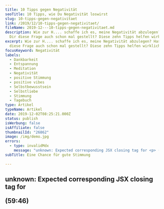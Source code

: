 ```yaml
---
title: 10 Tipps gegen Negativität
seoTitle: 10 Tipps, wie Du Negativität loswirst
slug: 10-tipps-gegen-negativitaet
link: /2019/12/10-tipps-gegen-negativitaet/
fileName: 2019-12---10-tipps-gegen-negativitaet.md
description: Wie zur H.... schaffe ich es, meine Negativität abzulegen? Hast Du
  Dir diese Frage auch schon mal gestellt? Diese zehn Tipps helfen wirklich.
excerpt: Wie zur H.... schaffe ich es, meine Negativität abzulegen? Hast Du Dir
  diese Frage auch schon mal gestellt? Diese zehn Tipps helfen wirklich.
focusKeyword: Negativität
labels:
  - Dankbarkeit
  - Entspannung
  - Meditation
  - Negativität
  - positive Stimmung
  - positive vibes
  - Selbstbewusstsein
  - Selbstliebe
  - Stimmung
  - Tagebuch
type: Artikel
typeName: Artikel
date: 2019-12-02T08:25:21.000Z
status: publish
isWerbung: false
isAffiliate: false
thumbnailId: "26862"
image: /img/demo.jpg
errors:
  - type: invalidMdx
    message: "unknown: Expected corresponding JSX closing tag for <p> (59:46)"
subTitle: Eine Chance für gute Stimmung
  
---
```


## unknown: Expected corresponding JSX closing tag for <p> (59:46)

<!--
**Negativität ist etwas Fieses. Sie hält einen am Boden, bremst die Kreativität
und kann im schlimmsten Fall für ziemlich miese Stimmung sorgen. Zeit, sie ein
für alle Mal loszuwerden.**

Doch wie zur H.... soll das funktionieren? Klar, vorgenommen hat man sich das ja
schon das ein oder andere Mal. Aber wie legt man sie wirklich ab?

## Negativität ist unattraktiv

Genau darüber habe ich mir ein paar Gedanken gemacht. Folgende Schlüsse habe ich
aus meinen Überlegungen und meiner Recherche gezogen:

- Negativität ist unattraktiv.
- Schlechte Laune ist ansteckend.
- Negative Gedanken wirken sich auf die Stimmung aus.
- Vom Nörgeln ändert nichts.

Um der Abwärts-Spirale der schlechten Stimmung zu entkommen, habe ich ein paar
Hilfestellungen gesammelt. Mir persönlich helfen sie dabei, mir meiner
Negativität bewusst zu werden. Sobald sie wieder in mir hochsteigt, versuche ich
mich damit zu beschäftigen.

## Wenn Fluchen nicht hilft

![Negativität](http://cardamonchai.com/wp-content/uploads/2019/11/Design-ohne-Titel-2-400x300.jpg "Es kann nicht immer alles eitel Sonnenschein sein...")

Wenn es mit einmal kräftig fluchen nicht getan ist (ja, das kann wirklich ab und
zu Wunder bewirken!) und ich danach immer noch eine graue Wolke über dem Kopf
habe, versuche ich sie wieder zu verinnerlichen.

Natürlich kann nicht immer alles eitel Sonnenschein sein. Trotzdem haben wir nur
diese eine Zeit auf der Welt und während ihr sollten wir es uns so gut wie
möglich gehen lassen. Das klappt am besten mit guter Laune und positiver
Energie. Wenn Du ihr eine Chance geben möchtest, könnten Dir  die folgenden zehn
Punkte helfen.

![Negativität](http://cardamonchai.com/wp-content/uploads/2019/11/Design-ohne-Titel-5-400x300.png "Du musst nicht immer gleich in die Ferne schweifen...")

<ol>
    <li>
## Miese Stimmung ist ansteckend
Es heißt ja, dass man der Durchschnitt der Menschen ist, mit denen man sich umgibt. Sprich: wenn jemand ständig negative Stimmung verbreitet, übernimmt man sie. Trotzdem solltest Du das Problem natürlich nicht als Erstes bei den anderen suchen. Außerdem: Gute Laune ist noch viel ansteckender. Es ist doch ein ziemlich schöner Gedanke, Menschen aus einem Stimmungstief zu holen, oder?</li>
    <li>
## Dankbar sein
Mal im Ernst: hast Du es schon mal mit Dankbarkeit versucht? Was erstmal wie ein Vorwurf klingt, hat etwas für sich. Überleg mal, wie gut Du es hast. Dreimal am Tag eine Malzeit. In Deiner Heimat herrscht Frieden. Du hast ein Dach über dem Kopf, das nicht von Naturkatastrophen bedroht ist. Deine Freunde haben immer ein offenes Ohr für Dich und Du hast jederzeit Zugang zu Kultur und Bildung. Das ist ziemlich toll, oder?</li>
    <li>
## Arbeite an deinem Selbstbewusstsein
Wer sich selbst gut findet, ist seltener unglücklich. Hör am besten direkt auf, darüber nachzudenken, wie andere Dich finden. Was interessiert es Dich, was eine wildfremde Person über Dich denkt? Du bist wunderbar - genau wie Du bist.</li>
    <li>
## Erlaube Dir, Du selbst zu sein
Du bist echt ne Marke! Deine Stärken und kleinen Macken machen Dich zu jemand ganz Besonderem. Du kannst stolz auf Dich sein, liebenswerter Mensch, Du!</li>
    <li>
## Gönn Dir einen Tapetenwechsel

![Negativität](http://cardamonchai.com/wp-content/uploads/2019/11/Design-ohne-Titel-1-400x300.jpg "Erfreue Dich an schönen Dingen...")

Seit Tagen regnet es nur. Die Fenster müssten schon längst mal wieder geputzt
werden und der Nachbar hört schon wieder laut Eurodance-Kacke. Soll ich Dir was
sagen? Das macht alles überhaupt nichts. Pack ein paar Sachen in Deinen
Rucksack, zieh die Schuhe an und setz Dich in die Bahn. Es muss nicht immer ein
teurer Städtetripp übers Wochenende oder ein Besuch im Wellness-Tempel sein.
Erkunde einfach mal einen Stadtteil, in dem Du noch nie warst oder mach einen
Spaziergang um den Baggersee. Auch kleine Abweichungen vom Tagesplan können Dir
einen wertvollen Perspektivenwechsel bieten.</li> <li>

## Beweg Dich

Bewegung macht glücklich. Egal, ob Du im Fitness-Studio das Laufband abnutzt,
beim Yoga schwitzt, schwimmst, oder ein paar Purzelbäume auf dem Teppich machst:
wenn Du Dich bewegst, schüttet Dein Körper Endorphin aus. Das Glückshormon sorgt
für gute Stimmung und gibt dem Selbstbewusstsein Auftrieb.</li> <li>

## Vergleich Dich nicht mit anderen

Geht es Dir auch so? Promis im Fernsehen, Arbeitskolleg*innen, Freund*innen,
Trainer\*innen, die Verkäuferin aus der Modeboutique, der Lehrer in der
Abendschule. Die Liste der Menschen, mit denen wir uns vergleichen, ist lang.
Doch: was bringt es uns? Jeder Mensch ist anders und das ist auch gut so. Das
Thema hatten wir doch gerade schon, oder?</li> <li>

## Hör auf Dich

Tut es Dir gut, wenn Du zu dieser Veranstaltung gehst? Eigentlich hast Du gar
keine Lust, aber Dein bester Kumpel meinte, da muss man dabei gewesen sein. Die
Bahn ist eigentlich schon ziemlich voll - vielleicht lohnt es sich, die fünf
Minuten zu warten, bis die nächste kommt? Hör auf Dein Inneres und trau Dich,
Entscheidungen zu treffen, die zu Deinem Wohlbefinden beitragen. Du wirst sehen,
Deine Stimmung verbessert sich.</li> <li>

## Mach Schluss

Der Sprachlehrer vergreift sich immer wieder im Ton und beleidigt Dich? Dein
Kumpel ignoriert Deine Bedürfnisse und setzt seinen Kopf durch? Dein Job sorgt
für schlaflose Nächte? Du wolltest schon immer lieber in einer belebten
Großstadt wohnen? Was hindert Dich daran, einen Schlussstrich zu ziehen?
Schmiede Dein Glück, solange es heiß ist!</li> <li>

## Schalte um

Jeden Abend läuft im Fernsehen die Nachrichtensendung. Jeden Abend gibt es
schlechte Nachrichten. Versteh mich jetzt nicht falsch: es ist natürlich
wichtig, informiert zu bleiben. Aber gönn Dir mal eine Auszeit. Mach den
Fernseher aus und widme Deine Zeit einem guten Roman. Und schalte auf einen
Spielfilm um. Vielleicht tut es Deiner Stimmung gut, wenn Du tagsüber mit den
neuesten Nachrichten versorgst und Abends etwas tust, das vor dem Zubettgehen
nicht nochmal für einen Aufleger sorgt?</li>

</ol>

## Lebe im Hier und Jetzt

Hand auf's Herz: grübelst Du manchmal über die Vergangenheit? Den Streit letzte
Woche? den Fehltritt in der Schulzeit? So hart es klingt, aber: was passiert
ist, ist passiert. Du kannst die Uhr nicht mehr zurückdrehen. Konzentrier Dich
auf die Gegenwart, dann passiert Dir in Zukunft seltener etwas, das für negative
Stimmung sorgt.

Ich gebe zu, es ist nicht einfach, seine Negativität abzulegen. Es gelingt nicht
immer und wird von zahlreichen Faktoren beeinflusst. Trotzdem kann es eine Menge
bringen, daran zu arbeiten. Wir selbst haben die Macht darüber, wie wir unseren
Alltag angehen - positiv, obwohl auch mal was schiefgeht oder negativ mit einer
grauen Wolke über dem Kopf.

Es ist schon wieder einer dieser Tage. Mittelfinger-Mittwoch oder noch
schlimmer: ein Montag, wie er im Buche steht. Da lässt sich jetzt sowieso nichts
mehr dran ändern. Doch! Kopf hoch und freu Dich auf den Abend!

![10-tipps-gegen-negativitaet-anne-bloggt-cardamonchai-rock-n-roll-vegan-pin | large](http://cardamonchai.com/wp-content/uploads/2019/12/Tipps-gegen-Negativität-2-520x780.png)

Hat Dir mein Artikel gefallen? Das freut mich! Wenn Du in Zukunft nichts mehr
auf meiner Seite verpassen möchtest,
[abonnierst Du am besten meinen Newsletter](#newsletter).

-->

  